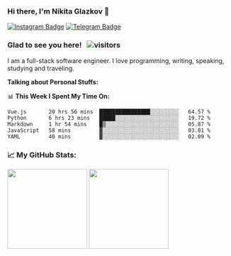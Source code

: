 ### Hi there, I'm Nikita Glazkov 👋

[![Instagram Badge](https://img.shields.io/badge/-Instagram-e4405f?style=flat-square&logo=Instagram&logoColor=white)](https://instagram.com/zitrnika/)
[![Telegram Badge](https://img.shields.io/badge/-Telegram-0088cc?style=flat-square&logo=Telegram&logoColor=white)](https://t.me/zitrnika)

<!--
[![Linkedin Badge](https://img.shields.io/badge/-LinkedIn-0e76a8?style=flat-square&logo=Linkedin&logoColor=white)](https://linkedin.com/in/gapur-kassym)
[![Website Badge](https://img.shields.io/badge/Website-3b5998?style=flat-square&logo=google-chrome&logoColor=white)](https://gkassym.netlify.app)
[![Twitter Badge](https://img.shields.io/badge/-Twitter-00acee?style=flat-square&logo=Twitter&logoColor=white)](https://twitter.com/GKassym)
[![Instagram Badge](https://img.shields.io/badge/-Instagram-e4405f?style=flat-square&logo=Instagram&logoColor=white)](https://instagram.com/gkassym/)
[![Medium Badge](https://img.shields.io/badge/medium-%2312100E.svg?&style=for-square&logo=medium&logoColor=white)](https://gapur-kassym.medium.com/)
[![Telegram Badge](https://img.shields.io/badge/-Telegram-0088cc?style=flat-square&logo=Telegram&logoColor=white)](https://t.me/GKassym) -->

### Glad to see you here! &nbsp; ![visitors](https://visitor-badge.glitch.me/badge?page_id=Glazkoff.Glazkoff)

I am a full-stack software engineer. I love programming, writing, speaking, studying and traveling.

**Talking about Personal Stuffs:**

📊 **This Week I Spent My Time On:**
<!--START_SECTION:waka-->
```text
Vue.js       20 hrs 56 mins  ████████████████░░░░░░░░░   64.57 % 
Python       6 hrs 23 mins   █████░░░░░░░░░░░░░░░░░░░░   19.72 % 
Markdown     1 hr 54 mins    █▒░░░░░░░░░░░░░░░░░░░░░░░   05.87 % 
JavaScript   58 mins         ▓░░░░░░░░░░░░░░░░░░░░░░░░   03.01 % 
YAML         40 mins         ▓░░░░░░░░░░░░░░░░░░░░░░░░   02.09 % 
```
<!--END_SECTION:waka-->

### 📈 My GitHub Stats:
<p>
  <img height="180em" src="https://github-readme-stats.vercel.app/api?username=Glazkoff&show_icons=true&hide_border=true&&count_private=true&include_all_commits=true" />
  <img height="180em" src="https://github-readme-stats.vercel.app/api/top-langs/?username=Glazkoff&show_icons=true&hide_border=true&layout=compact"/>
</p>

<!--
**Glazkoff/Glazkoff** is a ✨ _special_ ✨ repository because its `README.md` (this file) appears on your GitHub profile.

Here are some ideas to get you started:

- 🔭 I’m currently working on ...
- 🌱 I’m currently learning ...
- 👯 I’m looking to collaborate on ...
- 🤔 I’m looking for help with ...
- 💬 Ask me about ...
- 📫 How to reach me: ...
- 😄 Pronouns: ...
- ⚡ Fun fact: ...
-->

